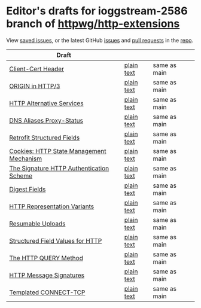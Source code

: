 # Editor's drafts for ioggstream-2586 branch of [httpwg/http-extensions](https://github.com/httpwg/http-extensions/tree/ioggstream-2586)

View [saved issues](issues.html), or the latest GitHub [issues](https://github.com/httpwg/http-extensions/issues) and [pull requests](https://github.com/httpwg/http-extensions/pulls) in the [repo](https://github.com/httpwg/http-extensions).

| Draft |     |     |     |
| ----- | --- | --- | --- |
| [Client-Cert Header](./draft-ietf-httpbis-client-cert-field.html "Client-Cert HTTP Header Field (HTML)") | [plain text](./draft-ietf-httpbis-client-cert-field.txt "Client-Cert HTTP Header Field (Text)") | same as main |
| [ORIGIN in HTTP/3](./draft-ietf-httpbis-origin-h3.html "The ORIGIN Extension in HTTP/3 (HTML)") | [plain text](./draft-ietf-httpbis-origin-h3.txt "The ORIGIN Extension in HTTP/3 (Text)") | same as main |
| [HTTP Alternative Services](./draft-ietf-httpbis-rfc7838bis.html "HTTP Alternative Services (HTML)") | [plain text](./draft-ietf-httpbis-rfc7838bis.txt "HTTP Alternative Services (Text)") | same as main |
| [DNS Aliases Proxy-Status](./draft-ietf-httpbis-alias-proxy-status.html "HTTP Proxy-Status Parameter for Next-Hop Aliases (HTML)") | [plain text](./draft-ietf-httpbis-alias-proxy-status.txt "HTTP Proxy-Status Parameter for Next-Hop Aliases (Text)") | same as main |
| [Retrofit Structured Fields](./draft-ietf-httpbis-retrofit.html "Retrofit Structured Fields for HTTP (HTML)") | [plain text](./draft-ietf-httpbis-retrofit.txt "Retrofit Structured Fields for HTTP (Text)") | same as main |
| [Cookies: HTTP State Management Mechanism](./draft-ietf-httpbis-rfc6265bis.html "Cookies: HTTP State Management Mechanism (HTML)") | [plain text](./draft-ietf-httpbis-rfc6265bis.txt "Cookies: HTTP State Management Mechanism (Text)") | same as main |
| [The Signature HTTP Authentication Scheme](./draft-ietf-httpbis-unprompted-auth.html "The Signature HTTP Authentication Scheme (HTML)") | [plain text](./draft-ietf-httpbis-unprompted-auth.txt "The Signature HTTP Authentication Scheme (Text)") | same as main |
| [Digest Fields](./draft-ietf-httpbis-digest-headers.html "Digest Fields (HTML)") | [plain text](./draft-ietf-httpbis-digest-headers.txt "Digest Fields (Text)") | same as main |
| [HTTP Representation Variants](./draft-ietf-httpbis-variants.html "HTTP Representation Variants (HTML)") | [plain text](./draft-ietf-httpbis-variants.txt "HTTP Representation Variants (Text)") | same as main |
| [Resumable Uploads](./draft-ietf-httpbis-resumable-upload.html "Resumable Uploads for HTTP (HTML)") | [plain text](./draft-ietf-httpbis-resumable-upload.txt "Resumable Uploads for HTTP (Text)") | same as main |
| [Structured Field Values for HTTP](./draft-ietf-httpbis-sfbis.html "Structured Field Values for HTTP (HTML)") | [plain text](./draft-ietf-httpbis-sfbis.txt "Structured Field Values for HTTP (Text)") | same as main |
| [The HTTP QUERY Method](./draft-ietf-httpbis-safe-method-w-body.html "The HTTP QUERY Method (HTML)") | [plain text](./draft-ietf-httpbis-safe-method-w-body.txt "The HTTP QUERY Method (Text)") | same as main |
| [HTTP Message Signatures](./draft-ietf-httpbis-message-signatures.html "HTTP Message Signatures (HTML)") | [plain text](./draft-ietf-httpbis-message-signatures.txt "HTTP Message Signatures (Text)") | same as main |
| [Templated CONNECT-TCP](./draft-ietf-httpbis-connect-tcp.html "Template-Driven HTTP CONNECT Proxying for TCP (HTML)") | [plain text](./draft-ietf-httpbis-connect-tcp.txt "Template-Driven HTTP CONNECT Proxying for TCP (Text)") | same as main |

